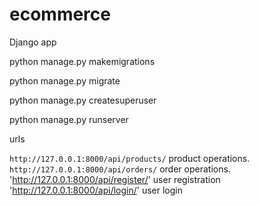 # ecommerce
Django app

python manage.py makemigrations

python manage.py migrate

python manage.py createsuperuser

python manage.py runserver

urls

`http://127.0.0.1:8000/api/products/` product operations.
`http://127.0.0.1:8000/api/orders/` order operations.
'http://127.0.0.1:8000/api/register/' user registration
'http://127.0.0.1:8000/api/login/' user login
